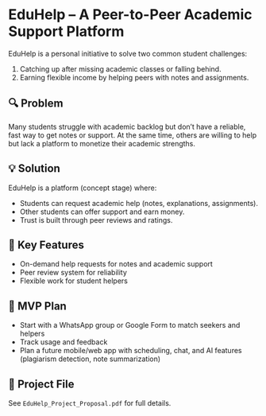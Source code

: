 # EduHelp – A Peer-to-Peer Academic Support Platform

EduHelp is a personal initiative to solve two common student challenges:
1. Catching up after missing academic classes or falling behind.
2. Earning flexible income by helping peers with notes and assignments.

## 🔍 Problem

Many students struggle with academic backlog but don’t have a reliable, fast way to get notes or support. At the same time, others are willing to help but lack a platform to monetize their academic strengths.

## 💡 Solution

EduHelp is a platform (concept stage) where:
- Students can request academic help (notes, explanations, assignments).
- Other students can offer support and earn money.
- Trust is built through peer reviews and ratings.

## 🧩 Key Features

- On-demand help requests for notes and academic support
- Peer review system for reliability
- Flexible work for student helpers

## 🔬 MVP Plan

- Start with a WhatsApp group or Google Form to match seekers and helpers
- Track usage and feedback
- Plan a future mobile/web app with scheduling, chat, and AI features (plagiarism detection, note summarization)

## 📄 Project File

See `EduHelp_Project_Proposal.pdf` for full details. 

